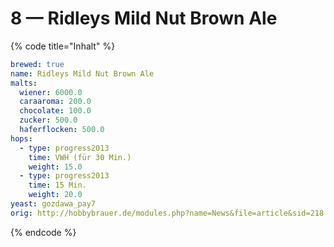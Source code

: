 # 8 — Ridleys Mild Nut Brown Ale

{% code title="Inhalt" %}
```yaml
brewed: true
name: Ridleys Mild Nut Brown Ale
malts:
  wiener: 6000.0
  caraaroma: 200.0
  chocolate: 100.0
  zucker: 500.0
  haferflocken: 500.0
hops:
  - type: progress2013
    time: VWH (für 30 Min.)
    weight: 15.0
  - type: progress2013
    time: 15 Min.
    weight: 20.0
yeast: gozdawa_pay7
orig: http://hobbybrauer.de/modules.php?name=News&file=article&sid=218
```
{% endcode %}


